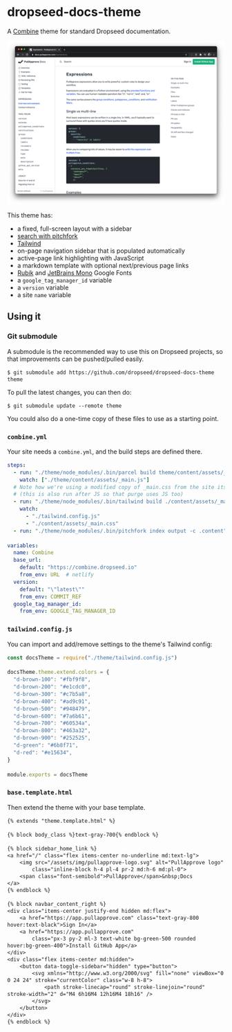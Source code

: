 # dropseed-docs-theme

A [Combine](https://github.com/dropseed/combine) theme for standard Dropseed documentation.

![screenshot of dropseed-docs-theme in use on a Combine site](screenshot.png)

This theme has:

- a fixed, full-screen layout with a sidebar
- [search with pitchfork](https://github.com/dropseed/pitchfork)
- [Tailwind](https://tailwindcss.com/)
- on-page navigation sidebar that is populated automatically
- active-page link highlighting with JavaScript
- a markdown template with optional next/previous page links
- [Rubik](https://fonts.google.com/specimen/Rubik) and [JetBrains Mono](https://fonts.google.com/specimen/JetBrains+Mono) Google Fonts
- a `google_tag_manager_id` variable
- a `version` variable
- a site `name` variable

## Using it


### Git submodule

A submodule is the recommended way to use this on Dropseed projects,
so that improvements can be pushed/pulled easily.

```console
$ git submodule add https://github.com/dropseed/dropseed-docs-theme theme
```

To pull the latest changes,
you can then do:

```console
$ git submodule update --remote theme
```

You could also do a one-time copy of these files to use as a starting point.

### `combine.yml`

Your site needs a `combine.yml`,
and the build steps are defined there.

```yaml
steps:
  - run: "./theme/node_modules/.bin/parcel build theme/content/assets/_main.js --out-dir output/assets --out-file main.js"
    watch: ["./theme/content/assets/_main.js"]
  # Note how we're using a modified copy of _main.css from the site itself, not the theme
  # (this is also run after JS so that purge uses JS too)
  - run: "./theme/node_modules/.bin/tailwind build ./content/assets/_main.css -o ./output/assets/main.css"
    watch:
      - "./tailwind.config.js"
      - "./content/assets/_main.css"
  - run: "./theme/node_modules/.bin/pitchfork index output -c .content"

variables:
  name: Combine
  base_url:
    default: "https://combine.dropseed.io"
    from_env: URL  # netlify
  version:
    default: "\"latest\""
    from_env: COMMIT_REF
  google_tag_manager_id:
    from_env: GOOGLE_TAG_MANAGER_ID
```

### `tailwind.config.js`

You can import and add/remove settings to the theme's Tailwind config:

```js
const docsTheme = require("./theme/tailwind.config.js")

docsTheme.theme.extend.colors = {
  "d-brown-100": "#fbf9f8",
  "d-brown-200": "#e1cdc0",
  "d-brown-300": "#c7b5a8",
  "d-brown-400": "#ad9c91",
  "d-brown-500": "#948479",
  "d-brown-600": "#7a6b61",
  "d-brown-700": "#60534a",
  "d-brown-800": "#463a32",
  "d-brown-900": "#252525",
  "d-green": "#6b8f71",
  "d-red": "#e15634",
}

module.exports = docsTheme
```

### `base.template.html`

Then extend the theme with your base template.

```html+jinja
{% extends "theme.template.html" %}

{% block body_class %}text-gray-700{% endblock %}

{% block sidebar_home_link %}
<a href="/" class="flex items-center no-underline md:text-lg">
    <img src="/assets/img/pullapprove-logo.svg" alt="PullApprove logo"
        class="inline-block h-4 pl-4 pr-2 md:h-6 md:pl-0">
    <span class="font-semibold">PullApprove</span>&nbsp;Docs
</a>
{% endblock %}

{% block navbar_content_right %}
<div class="items-center justify-end hidden md:flex">
    <a href="https://app.pullapprove.com" class="text-gray-800 hover:text-black">Sign In</a>
    <a href="https://app.pullapprove.com"
        class="px-3 py-2 ml-3 text-white bg-green-500 rounded hover:bg-green-400">Install GitHub App</a>
</div>
<div class="flex items-center md:hidden">
    <button data-toggle-sidebar="hidden" type="button">
        <svg xmlns="http://www.w3.org/2000/svg" fill="none" viewBox="0 0 24 24" stroke="currentColor" class="w-8 h-8">
            <path stroke-linecap="round" stroke-linejoin="round" stroke-width="2" d="M4 6h16M4 12h16M4 18h16" />
        </svg>
    </button>
</div>
{% endblock %}
```
